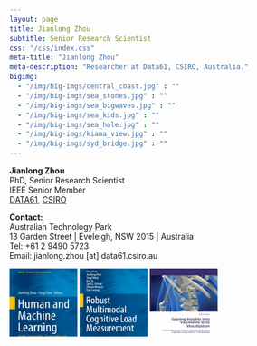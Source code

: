 ```yaml
---
layout: page
title: Jianlong Zhou
subtitle: Senior Research Scientist
css: "/css/index.css"
meta-title: "Jianlong Zhou"
meta-description: "Researcher at Data61, CSIRO, Australia."
bigimg:
  - "/img/big-imgs/central_coast.jpg" : ""
  - "/img/big-imgs/sea_stones.jpg" : ""
  - "/img/big-imgs/sea_bigwaves.jpg" : ""
  - "/img/big-imgs/sea_kids.jpg" : ""
  - "/img/big-imgs/sea_hole.jpg" : ""
  - "/img/big-imgs/kiama_view.jpg" : ""
  - "/img/big-imgs/syd_bridge.jpg" : ""
---
```


**Jianlong Zhou**  
PhD, Senior Research Scientist  
IEEE Senior Member  
[DATA61](https://www.data61.csiro.au/), [CSIRO](https://www.csiro.au/)

**Contact:**  
Australian Technology Park  
13 Garden Street | Eveleigh, NSW 2015 | Australia  
Tel: +61 2 9490 5723  
Email: jianlong.zhou [at] data61.csiro.au  

<!----
<div style="text-align:center">
<strong>Quick Links:</strong> &nbsp;&nbsp; 
<a href="http://" role="button" class="btn btn-primary">Python</a> 
<a href="http://" role="button" class="btn btn-primary">Book</a> 
</div>
-->
 
 <div style="width:750px; height:120px; overflow:scroll; overflow-x: scroll; overflow-y: hidden;">
       <div style="width:1000px;">
      <img style=" float:center; display:inline"  src="/img/tml_book.jpg" width="120" height="160" alt="tml_book" />
      <img style=" float:center; display:inline"  src="/img/clm_book.jpg" width="120" height="160" alt="clm_book" />
      <img style=" float:center; display:inline"  src="/img/amazon_cover.jpg" width="120" height="160" alt="vis_book" />
 </div>


    
 
 
</div>
